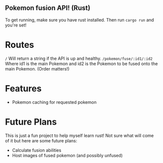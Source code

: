 ## Pokemon fusion API! (Rust)

To get running, make sure you have rust installed. Then run `cargo run` and you're set!

# Routes

`/` Will return a string if the API is up and healthy.
`/pokemon/fuse/:id1/:id2` Where id1 is the main Pokemon and id2 is the Pokemon to be fused onto the main Pokemon. (Order matters!)

# Features

- Pokemon caching for requested pokemon

# Future Plans

This is just a fun project to help myself learn rust! Not sure what will come of it but here are some future plans:

- Calculate fusion abilities
- Host images of fused pokemon (and possibly unfused)